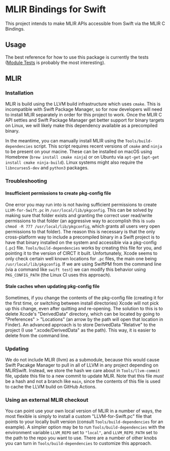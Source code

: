 # MLIR Bindings for Swift

This project intends to make MLIR APIs accessible from Swift via the MLIR C Bindings.

## Usage

The best reference for how to use this package is currently the tests ([Module Tests](Tests/DialectTests/Module%20Tests.swift) is probably the most interesting).

## MLIR

### Installation

MLIR is build using the LLVM build infrastructure which uses `cmake`. This is incompatible with Swift Package Manager, so for now developers will need to install MLIR separately in order for this project to work. Once the MLIR C API settles and Swift Package Manager get better support for binary targets on Linux, we will likely make this dependency available as a precompiled binary. 

In the meantime, you can manually install MLIR using the `Tools/build-dependencies` script. This script requires recent versions of `cmake` and `ninja` to be present on your macine. These can be installed on macOS using Homebrew (`brew install cmake ninja`) or on Ubuntu via `apt-get` (`apt-get install cmake ninja-build`). Linux systems might also require the `libncurses5-dev` and `python3` packages.

### Troubleshooting

#### Insufficient permissions to create pkg-config file

One error you may run into is not having sufficient permissions to create `LLVM-for-Swift.pc` in `/usr/local/lib/pkgconfig`. This can be solved by making sure that folder exists and granting the correct user read/write permissions to that folder (an aggressive way to accomplish this is `sudo chmod -R 777 /usr/local/lib/pkgconfig`, which grants all users very open permissions to that folder). The reason this is necessary is that the only cross-platform way to include a precompiled binary in a Swift project is to have that binary installed on the system and accessible via a pkg-config (`.pc`) file. `Tools/build-dependencies` works by creating this file for you, and pointing it to the version of CIRCT it built.
Unfortunately, Xcode seems to only check certain well known locations for `.pc` files, the main one being `/usr/local/lib/pkgconfig`. If we are using SwiftPM from the command line (via a command like `swift test`) we can modify this behavior using `PKG_CONFIG_PATH` (the Linux CI uses this approach).

#### Stale caches when updating pkg-config file

Sometimes, if you change the contents of the pkg-config file (creating it for the first time, or switching between install directories) Xcode will not pick up this change, even after quitting and re-opening. The solution to this is to delete Xcode's "DerivedData" directory, which can be located by going to "Preferences" > "Locations" (an arrow by the path will open that location in Finder). An advanced approach is to store DerivedData "Relative" to the project (I use ".xcode/DerivedData" as the path). This way, it is easier to delete from the command line.

### Updating

We do not include MLIR (llvm) as a submodule, because this would cause Swift Pacakge Manager to pull in all of LLVM in any project depending on MLIRSwift. Instead, we store the hash we care about in `Tools/llvm-commit` file, update this file to a new commit to update MLIR. Note that this file _must_ be a hash and not a branch like `main`, since the contents of this file is used to cache the LLVM build on GitHub Actions. 

### Using an external MLIR checkout

You can point use your own local version of MLIR in a number of ways, the most flexible is simply to install a custom "LLVM-for-Swift.pc" file that points to your locally built version (consult `Tools/build-dependencies` for an example). A simpler option may be to run `Tools/build-dependencies` with the environment variable `LLVM_REPO` set to `"local"`, and `LLVM_REPO_PATH` set to the path to the repo you want to use. There are a number of other knobs you can turn in `Tools/build-dependencies` to customize this approach.


